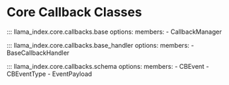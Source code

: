 # Core Callback Classes

::: llama_index.core.callbacks.base
options:
members: - CallbackManager

::: llama_index.core.callbacks.base_handler
options:
members: - BaseCallbackHandler

::: llama_index.core.callbacks.schema
options:
members: - CBEvent - CBEventType - EventPayload
